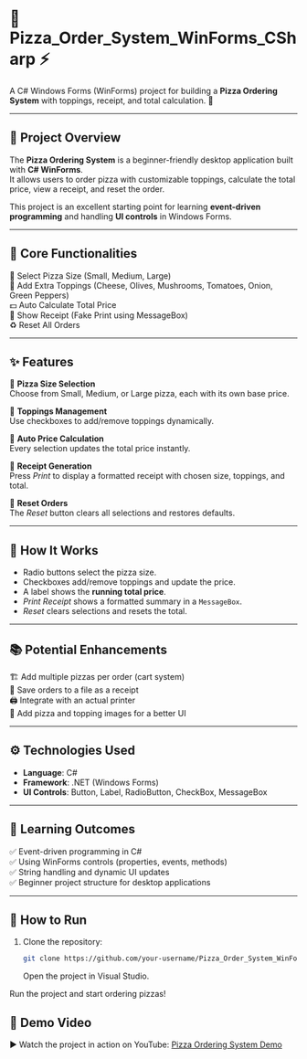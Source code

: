 # 🍕 Pizza_Order_System_WinForms_CSharp ⚡
A C# Windows Forms (WinForms) project for building a **Pizza Ordering System** with toppings, receipt, and total calculation. 🚀  

---

## 🌟 Project Overview
The **Pizza Ordering System** is a beginner-friendly desktop application built with **C# WinForms**.  
It allows users to order pizza with customizable toppings, calculate the total price, view a receipt, and reset the order.  

This project is an excellent starting point for learning **event-driven programming** and handling **UI controls** in Windows Forms.  

---

## 🔹 Core Functionalities
🍕 Select Pizza Size (Small, Medium, Large)  
🧀 Add Extra Toppings (Cheese, Olives, Mushrooms, Tomatoes, Onion, Green Peppers)  
💵 Auto Calculate Total Price  
🧾 Show Receipt (Fake Print using MessageBox)  
♻️ Reset All Orders  

---

## ✨ Features
🔹 **Pizza Size Selection**  
Choose from Small, Medium, or Large pizza, each with its own base price.  

🔹 **Toppings Management**  
Use checkboxes to add/remove toppings dynamically.  

🔹 **Auto Price Calculation**  
Every selection updates the total price instantly.  

🔹 **Receipt Generation**  
Press *Print* to display a formatted receipt with chosen size, toppings, and total.  

🔹 **Reset Orders**  
The *Reset* button clears all selections and restores defaults.  

---

## 🚀 How It Works
- Radio buttons select the pizza size.  
- Checkboxes add/remove toppings and update the price.  
- A label shows the **running total price**.  
- *Print Receipt* shows a formatted summary in a `MessageBox`.  
- *Reset* clears selections and resets the total.  

---

## 📚 Potential Enhancements
🏗 Add multiple pizzas per order (cart system)  
💾 Save orders to a file as a receipt  
🖨 Integrate with an actual printer  
📸 Add pizza and topping images for a better UI  

---

## ⚙️ Technologies Used
- **Language**: C#  
- **Framework**: .NET (Windows Forms)  
- **UI Controls**: Button, Label, RadioButton, CheckBox, MessageBox  

---

## 🎯 Learning Outcomes
✅ Event-driven programming in C#  
✅ Using WinForms controls (properties, events, methods)  
✅ String handling and dynamic UI updates  
✅ Beginner project structure for desktop applications  

---

## 🚀 How to Run
1. Clone the repository:  
   ```bash
   git clone https://github.com/your-username/Pizza_Order_System_WinForms_CSharp.git
   ```
   Open the project in Visual Studio.

Run the project and start ordering pizzas!

## 🎥 Demo Video  

▶️ Watch the project in action on YouTube: [Pizza Ordering System Demo](https://www.youtube.com/watch?v=90YOo6gm0dQ)


